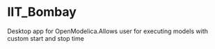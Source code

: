 # IIT_Bombay
Desktop app for OpenModelica.Allows user for executing models with custom start and stop time
